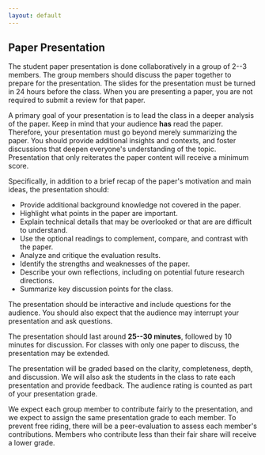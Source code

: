 ```yaml
---
layout: default
---
```


## Paper Presentation

The student paper presentation is done collaboratively in a group of 2--3
members. The group members should discuss the paper together to prepare 
for the presentation. 
The slides for the presentation <span class="text-danger">must be turned in 24
hours before the class</span>. When you are presenting a paper, you are not 
required to submit a review for that paper.

A primary goal of your presentation is to lead the class in a deeper analysis of
the paper. Keep in mind that your audience **has** read the paper.
Therefore, your presentation must go beyond merely summarizing the paper. You should
provide additional insights and contexts, and foster discussions that deepen
everyone's understanding of the topic. <span class="text-danger">Presentation that 
only reiterates the paper content will receive a minimum score</span>.

Specifically, in addition to a brief recap of the paper's motivation and main
ideas, the presentation should:

<ul class="text-primary">
	<li>Provide additional background knowledge not covered in the paper.</li>
	<li>Highlight what points in the paper are important.</li>
	<li>Explain technical details that may be overlooked or that are are difficult to understand.</li>
	<li>Use the optional readings to complement, compare, and contrast with the paper.</li>
	<li>Analyze and critique the evaluation results.</li>
	<li>Identify the strengths and weaknesses of the paper.</li>
	<li>Describe your own reflections, including on potential future research directions.</li>
	<li>Summarize key discussion points for the class.</li>
</ul>

The presentation should be interactive and include questions for the audience.
You should also expect that the audience may interrupt your presentation and
ask questions.

The presentation should last around **25--30 minutes**, followed by 10 minutes
for discussion. For classes with only one paper to discuss, the presentation
may be extended.

The presentation will be graded based on the clarity, completeness, depth, and
discussion. We will also ask the students in the class to rate each
presentation and provide feedback. The audience rating is counted as part of
your presentation grade.

We expect each group member to contribute fairly to the presentation, and we 
expect to assign the same presentation grade to each member. To
prevent free riding, there will be a peer-evaluation to assess each member's
contributions. Members who contribute less than their fair share will receive 
a lower grade.
